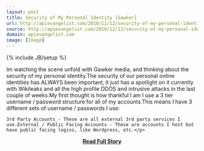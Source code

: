 ```yaml
---
layout: post
title: Security of My Personal Identity [Gawker]
url: http://apievangelist.com/2010/12/12/security-of-my-personal-identity/
source: http://apievangelist.com/2010/12/12/security-of-my-personal-identity/
domain: apievangelist.com
image: [Image]
---
```

{% include JB/setup %}<p>Im watching the scene unfold with Gawker media, and thinking about the security of my personal identity.The security of our personal online identities has ALWAYS been important, it just has a spotlight on it currently with Wikileaks and all the high profile DDOS and intrusive attacks in the last couple of weeks.My first thought is how thankful I am I use a 3 tier username / password structure for all of my accounts.This means I have 3 different sets of username / passwords I use:

	3rd Party Accounts - These are all external 3rd party services I use.External / Public Facing Accounts - These are accounts I host but have public facing logins, like Wordpress, etc.</p>
<center><p><a href="http://apievangelist.com/2010/12/12/security-of-my-personal-identity/" style='padding:25px; font-sze:18px; font-weight: bold;'>Read Full Story</a></p></center>
